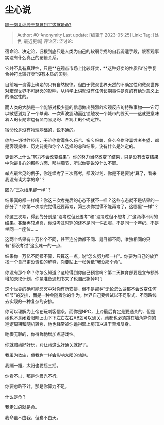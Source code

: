 # 尘心说
[哪一刻让你终于意识到了这就是命?](https://www.zhihu.com/question/46874031/answer/3042937899)

> Author: #0-Anonymity
> Last update: [编辑于 2023-05-25]
> Link:
> Tag: [处世, 最近更新]
> 评论区:
> 泛讨论:

宿命论、决定论，归根到底只是人类为自己的软弱寻找的自我调适手段，跟客观事实没有什么真正的逻辑关系。

它并不具有真理性，只是**在观点市场上比较好卖，**这种好卖的性质和“分手复合神符比较好卖”没有本质的区别。

目前唯一谈得上确定的只有自然规律。但由于微观世界天然的不确定性和微观世界对宏观世界不可磨灭的影响，从科学上讲就没有任何长期事件是真的有绝对意义上的确定性的。

而人类的大脑是一个能够对极少量的信息做出强烈的宏观反应的特殊事物——它可以敏感到为了一个单词、一次声波震动而连锁触发一个城市的毁灭——这就更意味着人的长期命运有显而易见的、客观上的不确定性。

宿命论是没有物理基础的，说不通的。

你的一切过往经历，无论你觉得多么巧合、多么极端，多么令你欣喜或者失望，都是客观规律、历史前提和你个人选择的总和结果，没有什么是注定的。

更谈不上什么“努力不会改变结果”。你的努力当然改变了结果，只是没有改变结果中你最关心的那些方面、那些细节，所以你要说没什么不同。

举点最常见的例子，你连续考了三次高考，都没过线，你是不是要说“算了，看来我没有读大学的命”？

因为“三次结果都一样”？

结果真的都一样吗？你这三次考完后的心态不就不一样？这些心态就不是结果的一部分了？你第一次考完觉得还要再考，第三次你觉得不能再考了，这哪里“一样”？

你这三次考，得到的分别是“没考过但还要考”和“没考过但不想考了”这两种不同的结果。甚至再较点真，你没考过时穿的还不是同一件衣服、不是同一个年纪、不是坐同一个座位……

这两个结果有十万亿个不同，甚至连分数都不同、题目都不同，唯独相同的只有“都没考过”这么唯一的一点。

结果你十万亿不同都不算，只算这一点，说“怎么努力都一样”。你要为自己的放弃找一个自己更没责任的解释，你要贴上一张黄纸“我没那个命”。

你没有那个命？你怎么知道？这轮得到你自己预言吗？第二天教育部要是宣布额外增加录取计划，你是准备通知书来了也自己撕掉吗？

这个世界的确可能冥冥中对你有所安排，但不是那种“无论怎么做都不会改变任何细节”的安排，而是一种会随着你的作为，世界自己要尝试以不同形式、不同路线去实现的一种复杂的安排。

你可以理解为上帝在玩刺客信条，而你是NPC，上帝最后肯定是要通关的，但是祂也不是闭着眼睛上山下下左右左右AB就可以通关，祂都也必须蹲在墙角算你的巡逻周期和随机转身，祂也经常被你逼得窜上房顶冲进干草堆隐身。

祂很无聊的，你得给祂增加点游戏性。

你就陪祂好好玩，别让祂这么好通关就好了。

我虽为微尘，但我也一样会影响太阳的轨道。

我蹦一蹦，太阳也要摇三摇。

你看不出，那是你眼光不行。

你要忽略不计，那是你算力不足。

什么是命？

我走过的就是命。

我命虽不由我，但也不由天。